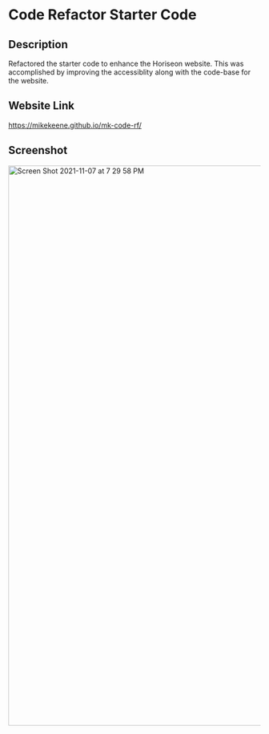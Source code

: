 # Code Refactor Starter Code
## Description
Refactored the starter code to enhance the Horiseon website. This was accomplished by improving the accessiblity along with the code-base for the website. 

## Website Link
https://mikekeene.github.io/mk-code-rf/

## Screenshot
<img width="1117" alt="Screen Shot 2021-11-07 at 7 29 58 PM" src="https://user-images.githubusercontent.com/93222787/140670841-88cddf71-8861-4daf-a5e7-fcaf408a2d5b.png">
